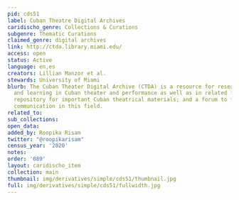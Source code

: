 ```yaml
---
pid: cds51
label: Cuban Theatre Digital Archives
caridischo_genre: Collections & Curations
subgenre: Thematic Curations
claimed_genre: digital archives
link: http://ctda.library.miami.edu/
access: open
status: Active
language: en,es
creators: Lillian Manzor et al.
stewards: University of Miami
blurb: The Cuban Theater Digital Archive (CTDA) is a resource for research, teaching
  and learning in Cuban theater and performance as well as in related fields; a community
  repository for important Cuban theatrical materials; and a forum to foster scholarly
  communication in this field.
related_to:
sub_collections:
open_data:
added_by: Roopika Risam
twitter: "@roopikarisam"
census_year: '2020'
notes:
order: '089'
layout: caridischo_item
collection: main
thumbnail: img/derivatives/simple/cds51/thumbnail.jpg
full: img/derivatives/simple/cds51/fullwidth.jpg
---
```

